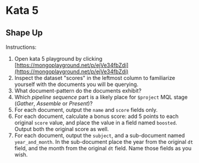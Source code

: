 # Kata 5
## Shape Up

Instructions:

1. Open kata 5 playground by clicking [https://mongoplayground.net/p/ejVe34fbZdi](https://mongoplayground.net/p/ejVe34fbZdi)
1. Inspect the dataset "scores" in the leftmost column to familiarize yourself with the documents you will be querying.
1. What document-pattern do the documents exhibit?
1. Which _pipeline sequence_ part  is a likely place for `$project` MQL stage (_Gather_, _Assemble_ or _Present_)?
1. For each document, output the `name` and `score` fields only.
1. For each document, calculate a bonus score: add 5 points to each original `score` value, and place the value in a field named `boosted`. Output both the original score as well.
1. For each document, output the `subject`, and a sub-document named `year_and_month`. In the sub-document place the year from the original `dt` field, and the month from the original `dt` field. Name those fields as you wish.

